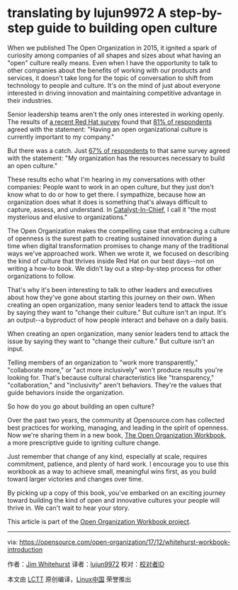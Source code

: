 translating by lujun9972
A step-by-step guide to building open culture
======
When we published The Open Organization in 2015, it ignited a spark of curiosity among companies of all shapes and sizes about what having an "open" culture really means. Even when I have the opportunity to talk to other companies about the benefits of working with our products and services, it doesn't take long for the topic of conversation to shift from technology to people and culture. It's on the mind of just about everyone interested in driving innovation and maintaining competitive advantage in their industries.

Senior leadership teams aren't the only ones interested in working openly. The results of [a recent Red Hat survey][1] found that [81% of respondents][2] agreed with the statement: "Having an open organizational culture is currently important to my company."

But there was a catch. Just [67% of respondents][3] to that same survey agreed with the statement: "My organization has the resources necessary to build an open culture."

These results echo what I'm hearing in my conversations with other companies: People want to work in an open culture, but they just don't know what to do or how to get there. I sympathize, because how an organization does what it does is something that's always difficult to capture, assess, and understand. In [Catalyst-In-Chief][4], I call it "the most mysterious and elusive to organizations."

The Open Organization makes the compelling case that embracing a culture of openness is the surest path to creating sustained innovation during a time when digital transformation promises to change many of the traditional ways we've approached work. When we wrote it, we focused on describing the kind of culture that thrives inside Red Hat on our best days--not on writing a how-to book. We didn't lay out a step-by-step process for other organizations to follow.

That's why it's been interesting to talk to other leaders and executives about how they've gone about starting this journey on their own. When creating an open organization, many senior leaders tend to attack the issue by saying they want to "change their culture." But culture isn't an input. It's an output--a byproduct of how people interact and behave on a daily basis.

When creating an open organization, many senior leaders tend to attack the issue by saying they want to "change their culture." But culture isn't an input.

Telling members of an organization to "work more transparently," "collaborate more," or "act more inclusively" won't produce results you're looking for. That's because cultural characteristics like "transparency," "collaboration," and "inclusivity" aren't behaviors. They're the values that guide behaviors inside the organization.

So how do you go about building an open culture?

Over the past two years, the community at Opensource.com has collected best practices for working, managing, and leading in the spirit of openness. Now we're sharing them in a new book, [The Open Organization Workbook][5], a more prescriptive guide to igniting culture change.

Just remember that change of any kind, especially at scale, requires commitment, patience, and plenty of hard work. I encourage you to use this workbook as a way to achieve small, meaningful wins first, as you build toward larger victories and changes over time.

By picking up a copy of this book, you've embarked on an exciting journey toward building the kind of open and innovative cultures your people will thrive in. We can't wait to hear your story.

This article is part of the [Open Organization Workbook project][6].

--------------------------------------------------------------------------------

via: https://opensource.com/open-organization/17/12/whitehurst-workbook-introduction

作者：[Jim Whitehurst][a]
译者：[lujun9972](https://github.com/lujun9972)
校对：[校对者ID](https://github.com/校对者ID)

本文由 [LCTT](https://github.com/LCTT/TranslateProject) 原创编译，[Linux中国](https://linux.cn/) 荣誉推出

[a]:https://opensource.com/users/jwhitehurst
[1]:https://www.redhat.com/en/blog/red-hat-releases-2017-open-source-culture-survey-results
[2]:https://www.techvalidate.com/tvid/923-06D-74C
[3]:https://www.techvalidate.com/tvid/D30-09E-B52
[4]:https://opensource.com/open-organization/resources/catalyst-in-chief
[5]:https://opensource.com/open-organization/resources/workbook
[6]:https://opensource.com/open-organization/17/8/workbook-project-announcement
